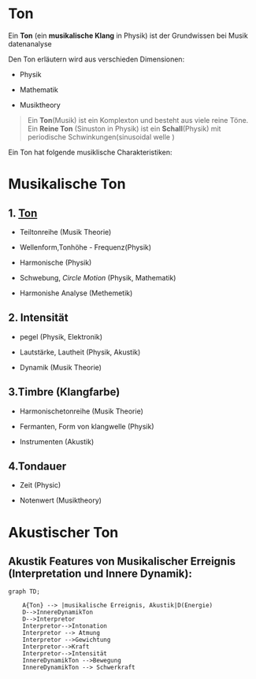 # Ton

 Ein  **Ton** (ein **musikalische Klang** in Physik) ist der Grundwissen bei Musik datenanalyse

Den Ton erläutern wird aus verschieden Dimensionen:

- Physik

- Mathematik

- Musiktheory

> Ein  **Ton**(Musik) ist ein Komplexton und besteht aus viele reine Töne. Ein **Reine Ton** (Sinuston in Physik)  ist ein **Schall**(Physik) mit  periodische Schwinkungen(sinusoidal welle )

Ein Ton hat folgende musiklische Charakteristiken: 

# Musikalische Ton

## 1. [Ton](01_ton_harmonische.ipynb)

- Teiltonreihe (Musik Theorie)

- Wellenform,Tonhöhe - Frequenz(Physik)

- Harmonische (Physik)

- Schwebung, *Circle Motion* (Physik, Mathematik)

- Harmonishe Analyse (Methemetik)

## 2. Intensität

- pegel (Physik, Elektronik)

- Lautstärke, Lautheit (Physik, Akustik)

- Dynamik (Musik Theorie)

## 3.Timbre (Klangfarbe)

- Harmonischetonreihe (Musik Theorie)

- Fermanten, Form von klangwelle (Physik)

- Instrumenten (Akustik)

## 4.Tondauer

- Zeit (Physic)

- Notenwert (Musiktheory)


# Akustischer Ton

## Akustik Features von Musikalischer Erreignis (Interpretation und Innere Dynamik):

```mermaid
graph TD;

    A{Ton} --> |musikalische Erreignis, Akustik|D(Energie)
    D-->InnereDynamikTon
    D-->Interpretor
    Interpretor-->Intonation
    Interpretor --> Atmung
    Interpretor -->Gewichtung
    Interpretor-->Kraft
    Interpretor-->Intensität
    InnereDynamikTon -->Bewegung
    InnereDynamikTon --> Schwerkraft
